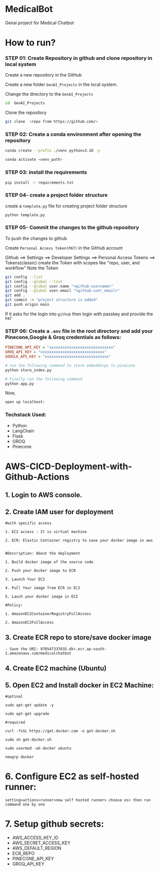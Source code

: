 # MedicalBot
Genai project for Medical Chatbot

# How to run?
### STEP 01: Create Repository in github and clone repository in local system

Create a new repository in the GitHub

Create a new folder `GenAI_Projects` in the local system.

Change the directory to the `GenAI_Projects`

```bash
cd  GenAI_Projects
```

Clone the repository

```bash
git clone  <repo from https://github.com/>
```
### STEP 02: Create a conda environment after opening the repository

```bash
conda create --prefix ./venv python=3.10 -y
```

```bash
conda activate <venv_path>
```


### STEP 03: install the requirements
```bash
pip install -r requirements.txt
```


### STEP 04- create a project folder structure

create a `template.py` file for creating project folder structure

```bash
python template.py
```

### STEP 05- Commit the changes to the github repository

To push the changes to github

Create `Personal Access Token(PAT)` in the GitHub account

Github ==> Settings ==> Developer Settings ==> Personal Access Tokens ==> Tokens(classic)
create the Token with scopes like "repo, user, and workflow"
Note the Token



```bash
git config --list
git config --global --list
git config --global user.name "<github-username>"
git config --global user.email "<github-user_email>"
git add .
git commit -m "project structure is added"
git push origin main
```

If it asks for the login into `github` then login with passkey and provide the `PAT`

### STEP 06: Create a `.env` file in the root directory and add your Pinecone,Google & Groq credentials as follows:

```ini
PINECONE_API_KEY = "xxxxxxxxxxxxxxxxxxxxxxxxxxxxx"
GROQ_API_KEY = "xxxxxxxxxxxxxxxxxxxxxxxxxxxxx"
GOOGLE_API_KEY = "xxxxxxxxxxxxxxxxxxxxxxxxxxxxx"
```



```bash
# run the following command to store embeddings to pinecone
python store_index.py
```

```bash
# Finally run the following command
python app.py
```

Now,
```bash
open up localhost:
```


### Techstack Used:

- Python
- LangChain
- Flask
- GROQ
- Pinecone


# AWS-CICD-Deployment-with-Github-Actions

## 1. Login to AWS console.

## 2. Create IAM user for deployment

	#with specific access

	1. EC2 access : It is virtual machine

	2. ECR: Elastic Container registry to save your docker image in aws


	#Description: About the deployment

	1. Build docker image of the source code

	2. Push your docker image to ECR

	3. Launch Your EC2 

	4. Pull Your image from ECR in EC2

	5. Lauch your docker image in EC2

	#Policy:

	1. AmazonEC2ContainerRegistryFullAccess

	2. AmazonEC2FullAccess

	
## 3. Create ECR repo to store/save docker image
    - Save the URI: 970547337635.dkr.ecr.ap-south-1.amazonaws.com/medicalchatbot

	
## 4. Create EC2 machine (Ubuntu) 

## 5. Open EC2 and Install docker in EC2 Machine:
	
	
	#optinal

	sudo apt-get update -y

	sudo apt-get upgrade
	
	#required

	curl -fsSL https://get.docker.com -o get-docker.sh

	sudo sh get-docker.sh

	sudo usermod -aG docker ubuntu

	newgrp docker
	
# 6. Configure EC2 as self-hosted runner:
    setting>actions>runner>new self hosted runner> choose os> then run command one by one


# 7. Setup github secrets:

   - AWS_ACCESS_KEY_ID
   - AWS_SECRET_ACCESS_KEY
   - AWS_DEFAULT_REGION
   - ECR_REPO
   - PINECONE_API_KEY
   - GROQ_API_KEY

    

